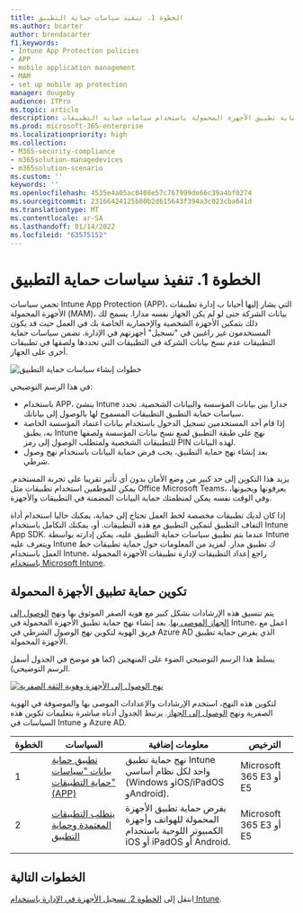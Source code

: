 ```yaml
---
title: الخطوة 1. تنفيذ سياسات حماية التطبيق
ms.author: bcarter
author: brendacarter
f1.keywords:
- Intune App Protection policies
- APP
- mobile application management
- MAM
- set up mobile ap protection
manager: dougeby
audience: ITPro
ms.topic: article
description: تكوين حماية تطبيق الأجهزة المحمولة باستخدام سياسات حماية التطبيقات (APP) لمنع نسخ بيانات محددة خاصة بالشركة ولصقها في تطبيقات أخرى.
ms.prod: microsoft-365-enterprise
ms.localizationpriority: high
ms.collection:
- M365-security-compliance
- m365solution-managedevices
- m365solution-scenario
ms.custom: ''
keywords: ''
ms.openlocfilehash: 4535e4a05ac8408e57c767999de66c39a4bf0274
ms.sourcegitcommit: 23166424125b80b2d615643f394a3c023cba641d
ms.translationtype: MT
ms.contentlocale: ar-SA
ms.lasthandoff: 01/14/2022
ms.locfileid: "63575152"
---
```

# <a name="step-1-implement-app-protection-policies"></a>الخطوة 1. تنفيذ سياسات حماية التطبيق

تحمي سياسات Intune App Protection (APP)، التي يشار إليها أحيانا ب إدارة تطبيقات الأجهزة المحمولة (MAM)، بيانات الشركة حتى لو لم يكن الجهاز نفسه مدارا. يسمح لك ذلك بتمكين الأجهزة الشخصية والإحضارية الخاصة بك في العمل حيث قد يكون المستخدمون غير راغبين في "تسجيل" أجهزتهم في الإدارة. تضمن سياسات حماية التطبيقات عدم نسخ بيانات الشركة في التطبيقات التي تحددها ولصقها في تطبيقات أخرى على الجهاز.

![خطوات إنشاء سياسات حماية التطبيق](../media/devices/intune-app-steps.png#lightbox)

في هذا الرسم التوضيحي:
- باستخدام APP، ينشئ Intune جدارا بين بيانات المؤسسة والبيانات الشخصية. تحدد سياسات حماية التطبيق التطبيقات المسموح لها بالوصول إلى بياناتك.
- إذا قام أحد المستخدمين تسجيل الدخول باستخدام بيانات اعتماد المؤسسة الخاصة به، يطبق Intune نهج على طبقة التطبيق لمنع نسخ بيانات المؤسسة ولصقها للتطبيقات الشخصية ولمتطلب الوصول إلى رمز PIN لهذه البيانات.
- بعد إنشاء نهج حماية التطبيق، يجب فرض حماية البيانات باستخدام نهج وصول شرطي. 

يزيد هذا التكوين إلى حد كبير من وضع الأمان بدون أي تأثير تقريبا على تجربة المستخدم.  يمكن للموظفين استخدام تطبيقات مثل Office Microsoft Teams، يعرفونها ويحبونها، وفي الوقت نفسه يمكن لمنظمتك حماية البيانات المضمنة في التطبيقات والأجهزة.

إذا كان لديك تطبيقات مخصصة لخط العمل تحتاج إلى حماية، يمكنك حاليا استخدام أداة التفاف التطبيق لتمكين التطبيق مع هذه التطبيقات. أو، يمكنك التكامل باستخدام Intune App SDK. عندما يتم تطبيق سياسات حماية التطبيق عليه، يمكن إدارته بواسطة Intune ويتعرف عليه Intune ك تطبيق مدار. لمزيد من المعلومات حول حماية تطبيقات خط العمل باستخدام Intune، راجع إعداد التطبيقات لإدارة تطبيقات الأجهزة المحمولة [باستخدام Microsoft Intune](/mem/intune/developer/apps-prepare-mobile-application-management).

## <a name="configuring-mobile-app-protection"></a>تكوين حماية تطبيق الأجهزة المحمولة

يتم تنسيق هذه الإرشادات بشكل كبير مع هوية الصفر الموثوق بها ونهج [الوصول إلى الجهاز الموصى بها](../security/office-365-security/microsoft-365-policies-configurations.md). بعد إنشاء نهج حماية تطبيق الأجهزة المحمولة في Intune، اعمل مع فريق الهوية لتكوين نهج الوصول الشرطي في Azure AD الذي يفرض حماية تطبيق الأجهزة المحمولة. 

يسلط هذا الرسم التوضيحي الضوء على المنهجين (كما هو موضح في الجدول أسفل الرسم التوضيحي).

[![نهج الوصول إلى الأجهزة وهوية الثقة الصفرية](../media/devices/identity-device-starting-point.png#lightbox)](https://github.com/MicrosoftDocs/microsoft-365-docs/raw/public/microsoft-365/media/devices/identity-device-starting-point.png)

لتكوين هذه النهج، استخدم الإرشادات والإعدادات الموصى بها والموصوفة في الهوية الصفرية ونهج [الوصول إلى الجهاز](../security/office-365-security/microsoft-365-policies-configurations.md). يرتبط الجدول أدناه مباشرة بتعليمات تكوين هذه السياسات في Intune و Azure AD.


|الخطوة  |السياسات  |معلومات إضافية  |الترخيص  |
|---------|---------|---------|---------|
|1   |  [تطبيق حماية بيانات "سياسات حماية التطبيقات" (APP)](../security/office-365-security/identity-access-policies.md#apply-app-data-protection-policies)       | نهج حماية تطبيق Intune واحد لكل نظام أساسي (Windows وiOS/iPadOS وAndroid).        | Microsoft 365 E3 أو E5        |
|2     | [يتطلب التطبيقات المعتمدة وحماية التطبيق ](../security/office-365-security/identity-access-policies.md#require-approved-apps-and-app-protection)       |  يفرض حماية تطبيق الأجهزة المحمولة للهواتف وأجهزة الكمبيوتر اللوحية باستخدام iOS أو iPadOS أو Android.   |  Microsoft 365 E3 أو E5       |
| | | | |

## <a name="next-steps"></a>الخطوات التالية

انتقل إلى [الخطوة 2. تسجيل الأجهزة في الإدارة باستخدام Intune](manage-devices-with-intune-enroll.md). 